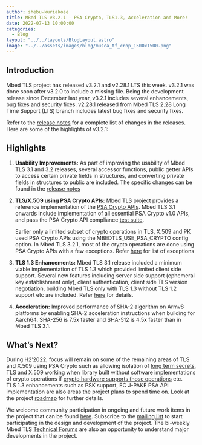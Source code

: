 ```yaml
---
author: shebu-kuriakose
title: MBed TLS v3.2.1 - PSA Crypto, TLS1.3, Acceleration and More!
date: 2022-07-13 10:00:00
categories:
  - Blog
layout: "../../layouts/BlogLayout.astro"
image: "../../assets/images/blog/musca_tf_crop_1500x1500.png"
---
```


## Introduction

Mbed TLS project has released v3.2.1 and v2.28.1 LTS this week. v3.2.1 was done soon after v3.2.0 to include a missing file. Being the development release since December last year, v3.2.1 includes several enhancements, bug fixes and security fixes. v2.28.1 released from Mbed TLS 2.28 Long Time Support (LTS) branch includes latest bug fixes and security fixes.

Refer to the [release notes](https://github.com/Mbed-TLS/mbedtls/releases) for a complete list of changes in the releases. Here are some of the highlights of v3.2.1:

## Highlights

1. **Usability Improvements:** As part of improving the usability of Mbed TLS 3.1 and 3.2 releases, several accessor functions, public getter APIs to access certain private fields in structures, and converting private fields in structures to public are included. The specific changes can be found in the [release notes](https://github.com/Mbed-TLS/mbedtls/releases)

2. **TLS/X.509 using PSA Crypto APIs:** Mbed TLS project provides a reference implementation of the [PSA Crypto APIs](https://developer.arm.com/documentation/ihi0086/latest/). Mbed TLS 3.1 onwards include implementation of all essential PSA Crypto v1.0 APIs, and pass the PSA Crypto API compliance [test suite](https://github.com/ARM-software/psa-arch-tests).

   Earlier only a limited subset of crypto operations in TLS, X.509 and PK used PSA Crypto APIs using the MBEDTLS_USE_PSA_CRYPTO config option. In Mbed TLS 3.2.1, most of the crypto operations are done using PSA Crypto APIs with a few exceptions. Refer [here](https://github.com/Mbed-TLS/mbedtls/blob/development/docs/use-psa-crypto.md) for list of exceptions

3. **TLS 1.3 Enhancements:** Mbed TLS 3.1 release included a minimum viable implementation of TLS 1.3 which provided limited client side support. Several new features including server side support (ephemeral key establishment only), client authentication, client side TLS version negotiation, building Mbed TLS only with TLS 1.3 without TLS 1.2 support etc are included. Refer [here](https://github.com/Mbed-TLS/mbedtls/blob/development/docs/architecture/tls13-support.md) for details.
4. **Acceleration:** Improved performance of SHA-2 algorithm on Armv8 platforms by enabling SHA-2 acceleration instructions when building for Aarch64. SHA-256 is 7.5x faster and SHA-512 is 4.5x faster than in Mbed TLS 3.1.

## What’s Next?

During H2’2022, focus will remain on some of the remaining areas of TLS and X.509 using PSA Crypto such as allowing isolation of [long term secrets](https://github.com/orgs/Mbed-TLS/projects/1#column-18338322), TLS and X.509 working when library built without software implementations of crypto operations if [crypto hardware supports those operations](https://github.com/orgs/Mbed-TLS/projects/1#column-18883163) etc. TLS 1.3 enhancements such as PSK support, EC J-PAKE PSA API implementation are also areas the project plans to spend time on. Look at the project [roadmap](https://developer.trustedfirmware.org/w/mbed-tls/roadmap/) for further details.

We welcome community participation in ongoing and future work items in the project that can be found [here](https://github.com/orgs/Mbed-TLS/projects/1). Subscribe to the [mailing list](https://lists.trustedfirmware.org/mailman3/lists/mbed-tls.lists.trustedfirmware.org/) to start participating in the design and development of the project. The bi-weekly Mbed TLS [Technical Forums](https://www.trustedfirmware.org/meetings/mbed-tls-technical-forum/) are also an opportunity to understand major developments in the project.
